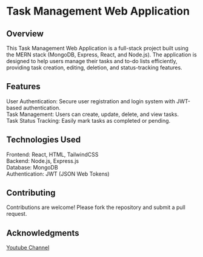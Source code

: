 # Task Management Web Application

  ## Overview
  This Task Management Web Application is a full-stack project built using the MERN stack (MongoDB, Express, React, and Node.js). The application is designed to help users manage their tasks and to-do lists efficiently, providing task creation, editing, deletion, and status-tracking features.

  ## Features
  User Authentication: Secure user registration and login system with JWT-based authentication.<br/>
  Task Management: Users can create, update, delete, and view tasks.<br/>
  Task Status Tracking: Easily mark tasks as completed or pending.

  ## Technologies Used
  Frontend: React, HTML, TailwindCSS<br/>
  Backend: Node.js, Express.js<br/>
  Database: MongoDB<br/>
  Authentication: JWT (JSON Web Tokens)

  ## Contributing
  Contributions are welcome! Please fork the repository and submit a pull request.

  ## Acknowledgments
  [Youtube Channel](https://www.youtube.com/@thecodemasterofficial)
